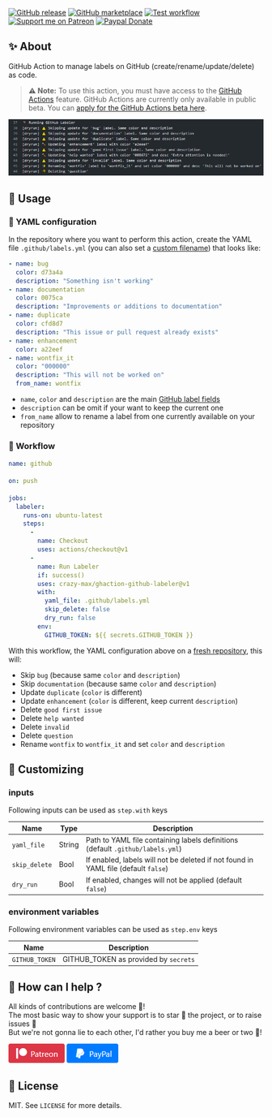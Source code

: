 [![GitHub release](https://img.shields.io/github/release/crazy-max/ghaction-github-labeler.svg?style=flat-square)](https://github.com/crazy-max/ghaction-github-labeler/releases/latest)
[![GitHub marketplace](https://img.shields.io/badge/marketplace-github--labeler-blue?logo=github&style=flat-square)](https://github.com/marketplace/actions/github-labeler)
[![Test workflow](https://github.com/crazy-max/ghaction-github-labeler/workflows/test/badge.svg)](https://github.com/crazy-max/ghaction-github-labeler/actions/?workflow=test)
[![Support me on Patreon](https://img.shields.io/badge/donate-patreon-f96854.svg?logo=patreon&style=flat-square)](https://www.patreon.com/crazymax) 
[![Paypal Donate](https://img.shields.io/badge/donate-paypal-00457c.svg?logo=paypal&style=flat-square)](https://www.paypal.me/crazyws)

## ✨ About

GitHub Action to manage labels on GitHub (create/rename/update/delete) as code.

> **:warning: Note:** To use this action, you must have access to the [GitHub Actions](https://github.com/features/actions) feature. GitHub Actions are currently only available in public beta. You can [apply for the GitHub Actions beta here](https://github.com/features/actions/signup/).

![GitHub Labeler](.res/ghaction-github-labeler.png)

## 🚀 Usage

### 📝 YAML configuration

In the repository where you want to perform this action, create the YAML file `.github/labels.yml` (you can also set a [custom filename](#-customizing)) that looks like:

```yaml
- name: bug
  color: d73a4a
  description: "Something isn't working"
- name: documentation
  color: 0075ca
  description: "Improvements or additions to documentation"
- name: duplicate
  color: cfd8d7
  description: "This issue or pull request already exists"
- name: enhancement
  color: a22eef
- name: wontfix_it
  color: "000000"
  description: "This will not be worked on"
  from_name: wontfix
```

* `name`, `color` and `description` are the main [GitHub label fields](https://developer.github.com/v3/issues/labels/#parameters)
* `description` can be omit if your want to keep the current one
* `from_name` allow to rename a label from one currently available on your repository

### 🐙 Workflow

```yaml
name: github

on: push

jobs:
  labeler:
    runs-on: ubuntu-latest
    steps:
      -
        name: Checkout
        uses: actions/checkout@v1
      -
        name: Run Labeler
        if: success()
        uses: crazy-max/ghaction-github-labeler@v1
        with:
          yaml_file: .github/labels.yml
          skip_delete: false
          dry_run: false
        env:
          GITHUB_TOKEN: ${{ secrets.GITHUB_TOKEN }}
```

With this workflow, the YAML configuration above on a [fresh repository](.res/samples/original.yml), this will:

* Skip `bug` (because same `color` and `description`)
* Skip `documentation` (because same `color` and `description`)
* Update `duplicate` (`color` is different)
* Update `enhancement` (`color` is different, keep current `description`)
* Delete `good first issue`
* Delete `help wanted`
* Delete `invalid`
* Delete `question`
* Rename `wontfix` to `wontfix_it` and set `color` and `description`

## 💅 Customizing

### inputs

Following inputs can be used as `step.with` keys

| Name            | Type    | Description                                                                        |
|-----------------|---------|------------------------------------------------------------------------------------|
| `yaml_file`     | String  | Path to YAML file containing labels definitions (default `.github/labels.yml`)     |
| `skip_delete`   | Bool    | If enabled, labels will not be deleted if not found in YAML file (default `false`) |
| `dry_run`       | Bool    | If enabled, changes will not be applied (default `false`)                          |

### environment variables

Following environment variables can be used as `step.env` keys

| Name           | Description                          |
|----------------|--------------------------------------|
| `GITHUB_TOKEN` | GITHUB_TOKEN as provided by `secrets`|

## 🤝 How can I help ?

All kinds of contributions are welcome :raised_hands:!<br />
The most basic way to show your support is to star :star2: the project, or to raise issues :speech_balloon:<br />
But we're not gonna lie to each other, I'd rather you buy me a beer or two :beers:!

[![Support me on Patreon](.res/patreon.png)](https://www.patreon.com/crazymax) 
[![Paypal Donate](.res/paypal.png)](https://www.paypal.me/crazyws)

## 📝 License

MIT. See `LICENSE` for more details.
